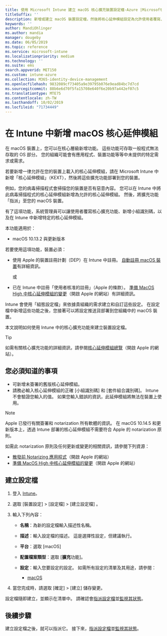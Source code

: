 ```yaml
---
title: 使用 Microsoft Intune 建立 macOS 核心擴充裝置設定檔-Azure |Microsoft Docs
titleSuffix: ''
description: 新增或建立 macOS 裝置設定檔，然後將核心延伸模組設定為允許使用者覆寫、新增小組識別碼，以及 Microsoft Intune 中的組合和小組識別碼。
keywords: ''
author: MandiOhlinger
ms.author: mandia
manager: dougeby
ms.date: 06/05/2019
ms.topic: reference
ms.service: microsoft-intune
ms.localizationpriority: medium
ms.technology: ''
ms.suite: ems
search.appverid: MET150
ms.custom: intune-azure
ms.collection: M365-identity-device-management
ms.openlocfilehash: 9832089cf73405a9e39795b076e9ead84bc7d7cd
ms.sourcegitcommit: 88b6e6d70f5fa15708e640f6e20b97a442ef07c5
ms.translationtype: MTE75
ms.contentlocale: zh-TW
ms.lasthandoff: 10/02/2019
ms.locfileid: "71734449"
---
```

# <a name="add-macos-kernel-extensions-in-intune"></a>在 Intune 中新增 macOS 核心延伸模組

在 macOS 裝置上，您可以在核心層級新增功能。 這些功能可存取一般程式無法存取的 OS 部分。 您的組織可能會有應用程式、裝置功能等等中未提供的特定需求或需求。 

若要新增一律允許在您的裝置上載入的核心延伸模組，請在 Microsoft Intune 中新增「核心延伸模組」（KEXT），然後將這些擴充功能部署到您的裝置。

例如，您的病毒掃描程式會掃描您的裝置是否有惡意內容。 您可以在 Intune 中將此病毒掃描程式的核心延伸模組新增為允許的核心延伸模組。 然後，將擴充功能「指派」至您的 macOS 裝置。

有了這項功能，系統管理員可以讓使用者覆寫核心擴充功能、新增小組識別碼，以及在 Intune 中新增特定的核心延伸模組。

本功能適用於：

- macOS 10.13.2 與更新版本

若要使用這項功能，裝置必須：

- 使用 Apple 的裝置註冊計劃（DEP）在 Intune 中註冊。 [自動註冊 macOS 裝置](../enrollment/device-enrollment-program-enroll-macos.md)有詳細資訊。

  或

- 已在 Intune 中註冊「使用者核准的註冊」（Apple 的條款）。 [準備 MacOS High 中核心延伸模組的變更](https://support.apple.com/en-us/HT208019)（開啟 Apple 的網站）有詳細資訊。

Intune 會使用「組態設定檔」來依據貴組織的需求建立和自訂這些設定。 在設定檔中新增這些功能之後，您接著可以將設定推送貨部署到您組織中的 macOS 裝置。

本文說明如何使用 Intune 中的核心擴充功能來建立裝置設定檔。

> [!TIP]
> 如需有關核心擴充功能的詳細資訊，請參閱[核心延伸模組總覽](https://developer.apple.com/library/archive/documentation/Darwin/Conceptual/KernelProgramming/Extend/Extend.html)（開啟 Apple 的網站）。

## <a name="what-you-need-to-know"></a>您必須知道的事項

- 可新增未簽署的舊版核心延伸模組。
- 請務必輸入核心延伸模組的正確 [小組識別碼] 和 [套件組合識別碼]。 Intune 不會驗證您輸入的值。 如果您輸入錯誤的資訊，此延伸模組將無法在裝置上使用。

> [!NOTE]
> Apple 已發行有關簽署和 notarization 所有軟體的資訊。 在 macOS 10.14.5 和更新版本上，透過 Intune 部署的核心延伸模組不需要符合 Apple 的 notarization 原則。
>
> 如需此 notarization 原則及任何更新或變更的相關資訊，請參閱下列資源：
>
> - [散發前 Notarizing 應用程式](https://developer.apple.com/documentation/security/notarizing_your_app_before_distribution)（開啟 Apple 的網站） 
> - [準備 MacOS High 中核心延伸模組的變更](https://support.apple.com/en-us/HT208019)（開啟 Apple 的網站）

## <a name="create-the-profile"></a>建立設定檔

1. 登入 [Intune](https://go.microsoft.com/fwlink/?linkid=2090973)。
2. 選取 [裝置設定]   > [設定檔]   > [建立設定檔]  。
3. 輸入下列內容：

    - **名稱**：為新的設定檔輸入描述性名稱。
    - **描述**：輸入設定檔的描述。 這是選擇性設定，但建議執行。
    - **平台**：選取 [macOS] 
    - **配置檔案類型**：選取 [**擴充**功能]。
    - **設定**：輸入您要設定的設定。 如需所有設定的清單及其用途，請參閱：

        - [macOS](kernel-extensions-settings-macos.md)

4. 當您完成時，請選取 [確定]   > [建立]  儲存變更。

設定檔隨即建立，並顯示在清單中。 請確認會[指派設定檔](../device-profile-assign.md)並[監視其狀態](../device-profile-monitor.md)。

## <a name="next-steps"></a>後續步驟

建立設定檔之後，就可以指派它。 接下來，[指派設定檔](../device-profile-assign.md)並[監視其狀態](../device-profile-monitor.md)。
